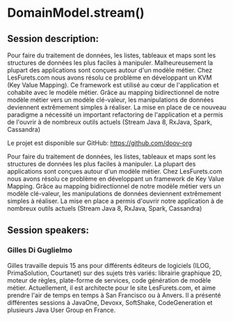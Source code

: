 DomainModel.stream()
======================

Session description:
--------------------

Pour faire du traitement de données, les listes, tableaux et maps sont les structures de données les plus faciles à manipuler. Malheureusement la plupart des applications sont conçues autour d'un modèle métier.
Chez LesFurets.com nous avons résolu ce problème en développant un KVM (Key Value Mapping). Ce framework est utilisé au cœur de l'application et cohabite avec le modèle métier. Grâce au mapping bidirectionnel de notre modèle métier vers un modèle clé-valeur, les manipulations de données deviennent extrêmement simples à réaliser. La mise en place de ce nouveau paradigme a nécessité un important refactoring de l'application et a permis de l'ouvrir à de nombreux outils actuels (Stream Java 8, RxJava, Spark, Cassandra)

Le projet est disponible sur GitHub: https://github.com/doov-org

Pour faire du traitement de données, les listes, tableaux et maps sont les structures de données les plus faciles à manipuler. La plupart des applications sont conçues autour d'un modèle métier.
Chez LesFurets.com nous avons résolu ce problème en développant un framework de Key Value Mapping. Grâce au mapping bidirectionnel de notre modèle métier vers un modèle clé-valeur, les manipulations de données deviennent extrêmement simples à réaliser. La mise en place a permis d'ouvrir notre application à de nombreux outils actuels (Stream Java 8, RxJava, Spark, Cassandra)

Session speakers:
-----------------

### Gilles Di Guglielmo
Gilles travaille depuis 15 ans pour différents éditeurs de logiciels (ILOG, PrimaSolution, Courtanet) sur des sujets très variés: librairie graphique 2D, moteur de règles, plate-forme de services, code génération de modèle métier. Actuellement, il est architecte pour le site LesFurets.com, et aime prendre l'air de temps en temps à San Francisco ou à Anvers. Il a présenté différentes sessions à JavaOne, Devoxx, SoftShake, CodeGeneration et plusieurs Java User Group en France.
